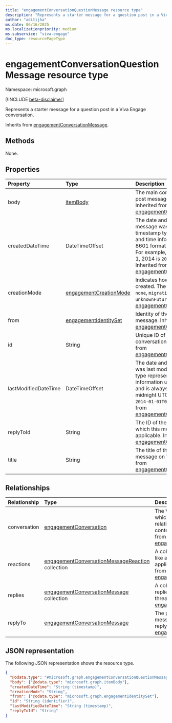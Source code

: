 ```yaml
---
title: "engagementConversationQuestionMessage resource type"
description: "Represents a starter message for a question post in a Viva Engage conversation."
author: "aditijha"
ms.date: 06/16/2025
ms.localizationpriority: medium
ms.subservice: "viva-engage"
doc_type: resourcePageType
---
```


# engagementConversationQuestionMessage resource type

Namespace: microsoft.graph

[!INCLUDE [beta-disclaimer](../../includes/beta-disclaimer.md)]

Represents a starter message for a question post in a Viva Engage conversation.

Inherits from [engagementConversationMessage](../resources/engagementconversationmessage.md).

## Methods

None.

## Properties
|Property|Type|Description|
|:---|:---|:---|
|body|[itemBody](../resources/itembody.md)|The main content of the question post message on Viva Engage. Inherited from [engagementConversationMessage](../resources/engagementconversationmessage.md).|
|createdDateTime|DateTimeOffset|The date and time when the message was created. The timestamp type represents date and time information using ISO 8601 format and is always in UTC. For example, midnight UTC on Jan 1, 2014 is `2014-01-01T00:00:00Z`. Inherited from [engagementConversationMessage](../resources/engagementconversationmessage.md).|
|creationMode|[engagementCreationMode](../resources/engagementconversationmessage.md#engagementcreationmode-values)|Indicates how the message was created. The possible values are: `none`, `migration`, `unknownFutureValue`. Inherited from [engagementConversationMessage](../resources/engagementconversationmessage.md).|
|from|[engagementIdentitySet](../resources/engagementidentityset.md)|Identity of the sender of the message. Inherited from [engagementConversationMessage](../resources/engagementconversationmessage.md).|
|id|String|Unique ID of a Viva Engage conversation message. Inherited from [engagementConversationMessage](../resources/engagementconversationmessage.md).|
|lastModifiedDateTime|DateTimeOffset|The date and time when message was last modified. The timestamp type represents date and time information using ISO 8601 format and is always in UTC. For example, midnight UTC on Jan 1, 2014 is `2014-01-01T00:00:00Z`. Inherited from [engagementConversationMessage](../resources/engagementconversationmessage.md).|
|replyToId|String|The ID of the parent message to which this message is a reply, if applicable. Inherited from [engagementConversationMessage](../resources/engagementconversationmessage.md).|
|title|String|The title of the question post message on Viva Engage. Inherited from [engagementConversationMessage](../resources/engagementconversationmessage.md).|

## Relationships
|Relationship|Type|Description|
|:---|:---|:---|
|conversation|[engagementConversation](../resources/engagementconversation.md)|The Viva Engage conversation to which this message belongs. This relationship establishes the thread context for the message. Inherited from [engagementConversationMessage](../resources/engagementconversationmessage.md).|
|reactions|[engagementConversationMessageReaction](../resources/engagementconversationmessagereaction.md) collection|A collection of reactions (such as like and smile) that users have applied to this message. Inherited from [engagementConversationMessage](../resources/engagementconversationmessage.md).|
|replies|[engagementConversationMessage](../resources/engagementconversationmessage.md) collection|A collection of messages that are replies to this message and form a threaded discussion. Inherited from [engagementConversationMessage](../resources/engagementconversationmessage.md).|
|replyTo|[engagementConversationMessage](../resources/engagementconversationmessage.md)|The parent message to which this message is a reply, if it is part of a reply chain. Inherited from [engagementConversationMessage](../resources/engagementconversationmessage.md).|

## JSON representation
The following JSON representation shows the resource type.
<!-- {
  "blockType": "resource",
  "keyProperty": "id",
  "@odata.type": "microsoft.graph.engagementConversationQuestionMessage",
  "baseType": "microsoft.graph.engagementConversationMessage",
  "openType": false
}
-->
``` json
{
  "@odata.type": "#microsoft.graph.engagementConversationQuestionMessage",
  "body": {"@odata.type": "microsoft.graph.itemBody"},
  "createdDateTime": "String (timestamp)",
  "creationMode": "String",
  "from": {"@odata.type": "microsoft.graph.engagementIdentitySet"},
  "id": "String (identifier)",
  "lastModifiedDateTime": "String (timestamp)",
  "replyToId": "String"
}
```

